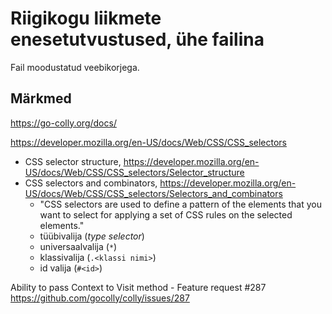 # Riigikogu liikmete enesetutvustused, ühe failina

Fail moodustatud veebikorjega.

## Märkmed

https://go-colly.org/docs/

https://developer.mozilla.org/en-US/docs/Web/CSS/CSS_selectors
- CSS selector structure, https://developer.mozilla.org/en-US/docs/Web/CSS/CSS_selectors/Selector_structure 
- CSS selectors and combinators, https://developer.mozilla.org/en-US/docs/Web/CSS/CSS_selectors/Selectors_and_combinators
  - "CSS selectors are used to define a pattern of the elements that you want to select for applying a set of CSS rules on the selected elements."
  - tüübivalija (*type selector*)
  - universaalvalija (`*`)
  - klassivalija (`.<klassi nimi>`)
  - id valija (`#<id>`)

Ability to pass Context to Visit method - Feature request #287
https://github.com/gocolly/colly/issues/287
